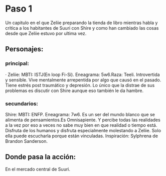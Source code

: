 # Paso 1
Un capitulo en el que Zeliie preparando la tienda de libro mientras habla y critica a los habitantes de Suuri con Shire y como han cambiado las cosas desde que Zeliie estuvo por ultima vez.

## Personajes:
### principal:
· Zeliie: MBTI: ISTJ(En loop Fi-Si). Eneagrama: 5w6.Raza: Teeli.
Introvertida y sensible. Vive mentalmente arrepentida por algo que causó en el pasado. Tiene estrés post traumático y depresión. Lo único que la distrae de sus problemas es discutir con Shire aunque eso también le da hambre.
### secundarios:

Shire: MBTI: ENFP. Eneagrama: 7w6. 
Es un ser del mundo blanco que se alimenta de pensamientos.Es Omnisapiente. Y percibe todas las realidades a la vez por eso a veces no sabe muy bien en que realidad o tiempo está. Disfruta de los humanos y disfruta especialmente molestando a Zeliie. Solo ella puede escucharla porque están vinculadas.
Inspiración: Sylphrena de Brandon Sanderson.
  
## Donde pasa la acción: 
En el mercado central de Suuri.
